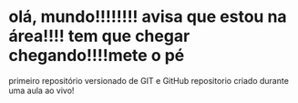 # olá, mundo!!!!!!!! avisa que estou na área!!!! tem que chegar chegando!!!!mete o pé
 primeiro repositório versionado de GIT e GitHub
repositorio criado durante uma aula ao vivo!
